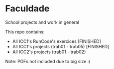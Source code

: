 # Faculdade
School projects and work in general

This repo contains:

- All ICC1's RunCode's exercices [FINISHED]
- All ICC1's projects (trab01 - trab05) [FINISHED]
- All ICC2's projects (trab01 - trab02)

Note: PDFs not included due to big size :(
